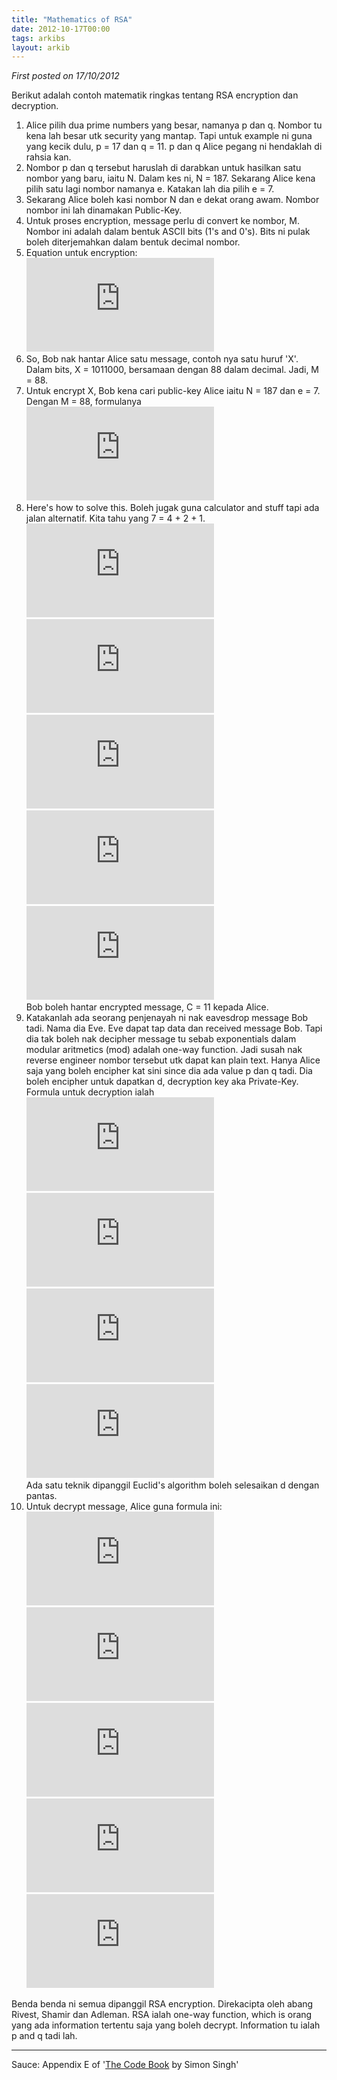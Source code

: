 ```yaml
---
title: "Mathematics of RSA"
date: 2012-10-17T00:00
tags: arkibs
layout: arkib
---
```


_First posted on 17/10/2012_

Berikut adalah contoh matematik ringkas tentang RSA encryption dan decryption.

1. Alice pilih dua prime numbers yang besar, namanya p dan q. Nombor tu kena lah besar utk security yang mantap. Tapi untuk example ni guna yang kecik dulu, p = 17 dan q = 11. p dan q Alice pegang ni hendaklah di rahsia kan.
2. Nombor p dan q tersebut haruslah di darabkan untuk hasilkan satu nombor yang baru, iaitu N. Dalam kes ni, N = 187. Sekarang Alice kena pilih satu lagi nombor namanya e. Katakan lah dia pilih e = 7.
3. Sekarang Alice boleh kasi nombor N dan e dekat orang awam. Nombor nombor ini lah dinamakan Public-Key.
4. Untuk proses encryption, message perlu di convert ke nombor, M. Nombor ini adalah dalam bentuk ASCII bits (1's and 0's). Bits ni pulak boleh diterjemahkan dalam bentuk decimal nombor.
5. Equation untuk encryption: ![tex1][tex1]
6. So, Bob nak hantar Alice satu message, contoh nya satu huruf 'X'. Dalam bits, X = 1011000, bersamaan dengan 88 dalam decimal. Jadi, M = 88.
7. Untuk encrypt X, Bob kena cari public-key Alice iaitu N = 187 dan e = 7.  
Dengan M = 88, formulanya ![tex2][tex2]
2. Here's how to solve this. Boleh jugak guna calculator and stuff tapi ada jalan alternatif. Kita tahu yang 7 = 4 + 2 + 1.  
    ![tex3][tex3]  
    ![tex4][tex4]  
    ![tex5][tex5]  
    ![tex6][tex6]  
    ![tex7][tex7]  
Bob boleh hantar encrypted message, C = 11 kepada Alice.
1. Katakanlah ada seorang penjenayah ni nak eavesdrop message Bob tadi. Nama dia Eve. Eve dapat tap data dan received message Bob. Tapi dia tak boleh nak decipher message tu sebab exponentials dalam modular aritmetics (mod) adalah one-way function. Jadi susah nak reverse engineer nombor tersebut utk dapat kan plain text. Hanya Alice saja yang boleh encipher kat sini since dia ada value p dan q tadi. Dia boleh encipher untuk dapatkan d, decryption key aka Private-Key.  
Formula untuk decryption ialah  
    ![tex8][tex8]  
    ![tex9][tex9]  
    ![tex10][tex10]  
    ![tex11][tex11]  
Ada satu teknik dipanggil Euclid's algorithm boleh selesaikan d dengan pantas.
1. Untuk decrypt message, Alice guna formula ini:  
    ![tex12][tex12]  
    ![tex13][tex13]  
    ![tex14][tex14]  
    ![tex15][tex15]  
    ![tex16][tex16]

Benda benda ni semua dipanggil RSA encryption. Direkacipta oleh abang Rivest, Shamir dan Adleman. RSA ialah one-way function, which is orang yang ada information tertentu saja yang boleh decrypt. Information tu ialah p and q tadi lah.   

---

Sauce: Appendix E of '[The Code Book][codebook] by Simon Singh'


[tex1]: https://latex.codecogs.com/gif.latex?C%20%3D%20M%5Ee%20%28mod%20N%29
[tex2]: https://latex.codecogs.com/gif.latex?C%20%3D%2088%5E7%20%28mod%20187%29
[tex3]: https://latex.codecogs.com/gif.latex?88%5E7%20%28mod%20187%29%20%3D%20%5B88%5E4%20%28mod%20187%29%20*%2088%5E2%20%28mod%20187%29%20*%2088%5E1%20%28mod%20187%29%5D%20%28mod%20187%29
[tex4]: https://latex.codecogs.com/gif.latex?88%5E1%20%3D%2088%20%3D%2088%20%28mod%20187%29
[tex5]: https://latex.codecogs.com/gif.latex?88%5E2%20%3D%207%2C744%20%3D%2077%20%28mod%20187%29
[tex6]: https://latex.codecogs.com/gif.latex?88%5E4%20%3D%2059%2C969%2C536%20%3D%20132%20%28mod%20187%29
[tex7]: https://latex.codecogs.com/gif.latex?88%5E7%20%3D%2088%5E1%20*%2088%5E2%20*%2088%5E4%20%3D%2088%20*%2077%20*%20132%20%3D%20894%2C432%20%3D%2011%20%28mod%20187%29
[tex8]: https://latex.codecogs.com/gif.latex?e%20*%20d%20%3D%201%20%28mod%20%28p%20-%201%29%20*%20%28q%20-%201%29%29
[tex9]: https://latex.codecogs.com/gif.latex?7%20*%20d%20%3D%201%20%28mod%2016%20*%2010%29
[tex10]: https://latex.codecogs.com/gif.latex?7%20*%20d%20%3D%201%20%28mod%20160%29
[tex11]: https://latex.codecogs.com/gif.latex?d%20%3D%2023
[tex12]: https://latex.codecogs.com/gif.latex?M%20%3D%20C%5Ed%20%28mod%20187%29
[tex13]: https://latex.codecogs.com/gif.latex?M%20%3D%2011%5E23%20%28mod%20187%29
[tex14]: https://latex.codecogs.com/gif.latex?M%20%3D%20%5B11%5E1%20%28mod%20187%29%20*%2011%5E2%20%28mod%20187%29%20*%2011%5E4%20%28mod%20187%29%20*%2011%5E16%20%28mod%20187%29%5D%20%28mod%20187%29
[tex15]: https://latex.codecogs.com/gif.latex?M%20%3D%2011%20*%20121%20*%2055%20*%20154%20%28mod%20187%29
[tex16]: https://latex.codecogs.com/gif.latex?M%20%3D%2088%20%3D%20X
[codebook]: https://www.amazon.com/Code-Book-Science-Secrecy-Cryptography/dp/0385495323

